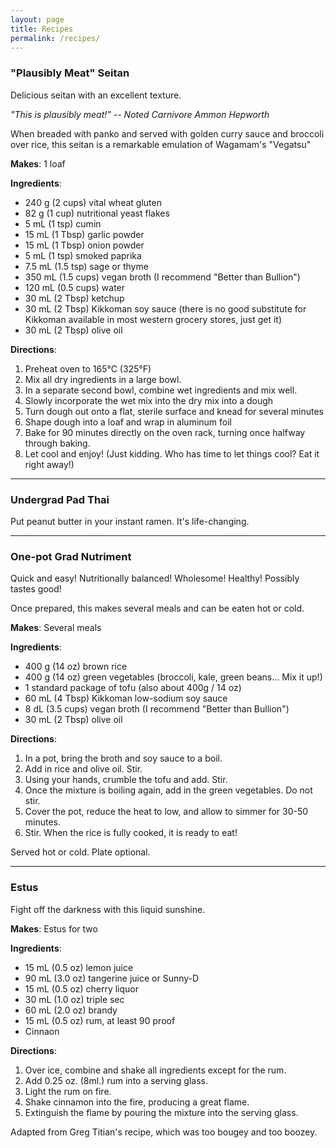 ```yaml
---
layout: page
title: Recipes
permalink: /recipes/
---
```


### "Plausibly Meat" Seitan

Delicious seitan with an excellent texture.

_"This is plausibly meat!" -- Noted Carnivore Ammon Hepworth_

When breaded with panko and served with golden curry sauce and broccoli over rice, this seitan is a remarkable emulation of Wagamam's "Vegatsu"

**Makes**: 1 loaf

**Ingredients**:
* 240 g (2 cups) vital wheat gluten
* 82 g (1 cup) nutritional yeast flakes
* 5 mL (1 tsp) cumin
* 15 mL (1 Tbsp) garlic powder
* 15 mL (1 Tbsp) onion powder
* 5 mL (1 tsp) smoked paprika
* 7.5 mL (1.5 tsp) sage or thyme
* 350 mL (1.5 cups) vegan broth (I recommend "Better than Bullion")
* 120 mL (0.5 cups) water
* 30 mL (2 Tbsp) ketchup
* 30 mL (2 Tbsp) Kikkoman soy sauce (there is no good substitute for Kikkoman available in most western grocery stores, just get it) 
* 30 mL (2 Tbsp) olive oil

**Directions**:
1. Preheat oven to 165°C (325°F)
2. Mix all dry ingredients in a large bowl.  
3. In a separate second bowl, combine wet ingredients and mix well.  
4. Slowly incorporate the wet mix into the dry mix into a dough  
5. Turn dough out onto a flat, sterile surface and knead for several minutes  
6. Shape dough into a loaf and wrap in aluminum foil  
7. Bake for 90 minutes directly on the oven rack, turning once halfway through baking.  
8. Let cool and enjoy! (Just kidding. Who has time to let things cool? Eat it right away!)  

---

### Undergrad Pad Thai

Put peanut butter in your instant ramen. It's life-changing.

---

### One-pot Grad Nutriment

Quick and easy! Nutritionally balanced! Wholesome! Healthy! Possibly tastes good!

Once prepared, this makes several meals and can be eaten hot or cold. 

**Makes**: Several meals

**Ingredients**: 

* 400 g (14 oz) brown rice
* 400 g (14 oz) green vegetables (broccoli, kale, green beans... Mix it up!)
* 1 standard package of tofu (also about 400g / 14 oz)
* 60 mL (4 Tbsp) Kikkoman low-sodium soy sauce
* 8 dL (3.5 cups) vegan broth (I recommend "Better than Bullion")
* 30 mL (2 Tbsp) olive oil

**Directions**:

1. In a pot, bring the broth and soy sauce to a boil.
2. Add in rice and olive oil. Stir.
3. Using your hands, crumble the tofu and add. Stir.
4. Once the mixture is boiling again, add in the green vegetables. Do not stir.
5. Cover the pot, reduce the heat to low, and allow to simmer for 30-50 minutes.
6. Stir. When the rice is fully cooked, it is ready to eat!

Served hot or cold. Plate optional. 

---

### Estus

Fight off the darkness with this liquid sunshine. 

**Makes**: Estus for two

**Ingredients**:
* 15 mL (0.5 oz) lemon juice
* 90 mL (3.0 oz) tangerine juice or Sunny-D
* 15 mL (0.5 oz) cherry liquor
* 30 mL (1.0 oz) triple sec
* 60 mL (2.0 oz) brandy
* 15 mL (0.5 oz) rum, at least 90 proof
* Cinnaon


**Directions**:
1. Over ice, combine and shake all ingredients except for the rum.
2. Add 0.25 oz. (8ml.) rum into a serving glass.
3. Light the rum on fire.
4. Shake cinnamon into the fire, producing a great flame.
5. Extinguish the flame by pouring the mixture into the serving glass.

Adapted from Greg Titian's recipe, which was too bougey and too boozey.
